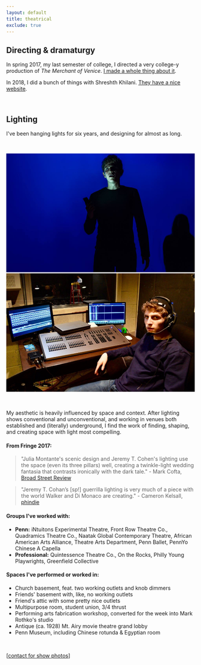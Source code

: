 ```yaml
---
layout: default
title: theatrical
exclude: true
---
```


## Directing & dramaturgy

In spring 2017, my last semester of college, I directed a very college-y
production of _The Merchant of Venice_. [I made a whole thing about it](merchant-overview.pdf).

In 2018, I did a bunch of things with Shreshth Khilani. [They have 
a nice website](https://www.shreshthkhilani.com/).

&nbsp;

## Lighting

I've been hanging lights for six years, and designing for almost as long.

&nbsp;

<div class="image-right"><img src="/images/metwo.jpg" alt="me" /></div>
<div class="image-right"><img src="/images/methree.jpg" alt="also me" /></div>

&nbsp;

My aesthetic is heavily influenced by space and context. After lighting shows conventional and unconventional, and working in venues both established and (literally) underground, I find the work of finding, shaping, and creating space with light most compelling.

#### From Fringe 2017:

> "Julia Montante's scenic design and Jeremy T. Cohen's lighting use the space (even its three pillars) well, creating a twinkle-light wedding fantasia that contrasts ironically with the dark tale." - Mark Cofta, [Broad Street Review](http://www.broadstreetreview.com/theater/philly-fringe-2017-on-the-rocks-the-grooms-a-fag)

> "Jeremy T. Cohan’s [sp!] guerrilla lighting is very much of a piece with the world Walker and Di Monaco are creating." - Cameron Kelsall, [phindie](http://phindie.com/15897-the-grooms-a-fag-the-brides-a-cunt-on-the-rocks-2017-fringe-review/)

#### Groups I've worked with:

* **Penn:** iNtuitons Experimental Theatre, Front Row Theatre Co., Quadramics Theatre Co., Naatak Global Contemporary Theatre, African American Arts Alliance, Theatre Arts Department, Penn Ballet, PennYo Chinese A Capella
* **Professional:** Quintessence Theatre Co., On the Rocks, Philly Young Playwrights, Greenfield Collective

#### Spaces I've performed or worked in:

* Church basement, feat. two working outlets and knob dimmers
* Friends' basement with, like, no working outlets
* Friend's attic with some pretty nice outlets
* Multipurpose room, student union, 3/4 thrust
* Performing arts fabrication workshop, converted for the week into Mark Rothko's studio
* Antique (ca. 1928) Mt. Airy movie theatre grand lobby
* Penn Museum, including Chinese rotunda & Egyptian room

&nbsp;  

[[contact for show photos](contact)]

